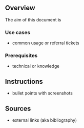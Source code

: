 ## Overview
The aim of this document is

### Use cases

* common usage or referral tickets

### Prerequisites

* technical or knowledge

## Instructions

* bullet points with screenshots

## Sources
* external links (aka bibliography)
